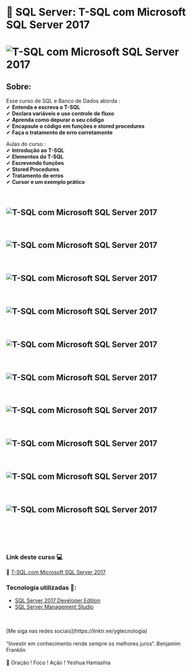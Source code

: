 # 🤘 SQL Server: T-SQL com Microsoft SQL Server 2017

<h1>
   <img src="https://i.ibb.co/0nx3fHc/4-T-SQL-com-Microsoft-SQL-Server-2017.png" alt="T-SQL com Microsoft SQL Server 2017" border="0">
</h1>

## Sobre: 

Esse curso de SQL e Banco de Dados aborda :<br>
✔  **Entenda e escreva o T-SQL**<br> 
✔  **Declara variáveis e use controle de fluxo**<br>
✔  **Aprenda como depurar o seu código**<br>
✔  **Encapsule o código em funções e stored procedures**<br>
✔  **Faça o tratamento de erro corretamente**<br>

Aulas do curso :<br>
✔  **Introdução ao T-SQL**<br> 
✔  **Elementos do T-SQL**<br> 
✔  **Escrevendo funções**<br>
✔  **Stored Procedures**<br>
✔  **Tratamento de erros**<br>
✔  **Cursor e um exemplo prático**<br>

<br>
<h2>
   <img src="https://i.ibb.co/Sww2RNK/1.jpg" alt=" T-SQL com Microsoft SQL Server 2017" border="0">  
</h2>
<br>
<h2>
   <img src="https://i.ibb.co/R2fRJ7h/2.jpg" alt=" T-SQL com Microsoft SQL Server 2017" border="0"> 
</h2>
<br>
<h2>
   <img src="https://i.ibb.co/rpjmrM6/3.jpg" alt=" T-SQL com Microsoft SQL Server 2017" border="0"> 
</h2>
<br>
<h2>
   <img src="https://i.ibb.co/ZKKpDTz/4.jpg" alt=" T-SQL com Microsoft SQL Server 2017" border="0"> 
</h2>
<br>
<h2>
   <img src="https://i.ibb.co/m85ZjKg/5.jpg" alt=" T-SQL com Microsoft SQL Server 2017" border="0">
</h2>
<br>
<h2>
   <img src="https://i.ibb.co/N3nH8ch/6.jpg" alt=" T-SQL com Microsoft SQL Server 2017" border="0">
</h2>
<br>
<h2>
   <img src="https://i.ibb.co/RvVMT5g/7.jpg" alt=" T-SQL com Microsoft SQL Server 2017" border="0">  
</h2>
<br>
<h2>
   <img src="https://i.ibb.co/gSGL16t/8.jpg" alt=" T-SQL com Microsoft SQL Server 2017" border="0">
</h2>
<br>
<h2>
   <img src="https://i.ibb.co/Xz8RTSn/9.jpg" alt=" T-SQL com Microsoft SQL Server 2017" border="0"> 
</h2>
<br>
<h2>
   <img src="https://i.ibb.co/8xxP8GK/10.jpg" alt=" T-SQL com Microsoft SQL Server 2017" border="0"> 
</h2>
<br>
<h2>
   
</h2>
<br>

 ### Link deste curso  💻

 🎯 <a href="https://cursos.alura.com.br/course/tsql-com-sql-server-2017" target="blank">T-SQL com Microsoft SQL Server 2017</a>

### Tecnologia utilizadas 🚀:

* <a href="https://www.microsoft.com/pt-br/sql-server/sql-server-downloads">SQL Server 2017 Developer Edition</a> 
* <a href="https://docs.microsoft.com/pt-br/sql/ssms/download-sql-server-management-studio-ssms">SQL Server Management Studio</a> 
<br>
<br>
[Me siga nas redes sociais](https://linktr.ee/ygtecnologia)
<br>
<br> 
“Investir em conhecimento rende sempre os melhores juros“. Benjamim Franklin
<br>
<br> 
🙏 Oração ! Foco ! Ação ! Yeshua Hamashia